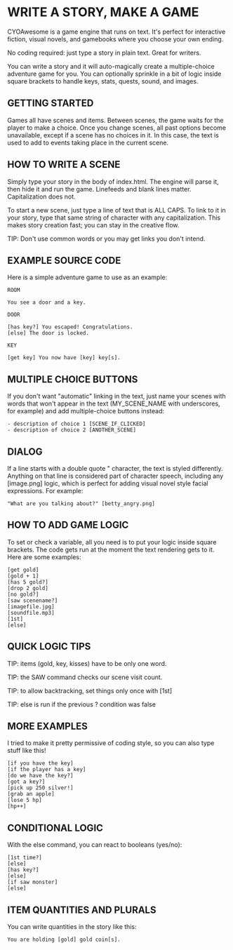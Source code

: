# WRITE A STORY, MAKE A GAME

CYOAwesome is a game engine that runs on text. It's perfect for interactive fiction, visual novels, and gamebooks where you choose your own ending.

No coding required: just type a story in plain text. Great for writers.

You can write a story and it will auto-magically create a multiple-choice adventure game for you. You can optionally sprinkle in a bit of logic inside square brackets to handle keys, stats, quests, sound, and images.

## GETTING STARTED

Games all have scenes and items. Between scenes, the game waits for the player to make a choice. Once you change scenes, all past options become unavailable, except if a scene has no choices in it. In this case, the text is used to add to events taking place in the current scene.

## HOW TO WRITE A SCENE

Simply type your story in the body of index.html. The engine will parse it, then hide it and run the game. Linefeeds and blank lines matter. Capitalization does not.

To start a new scene, just type a line of text that is ALL CAPS. To link to it in your story, type that same string of character with any capitalization. This makes story creation fast; you can stay in the creative flow.

TIP: Don't use common words or you may get links you don't intend.

## EXAMPLE SOURCE CODE

Here is a simple adventure game to use as an example:

```
ROOM

You see a door and a key.

DOOR

[has key?] You escaped! Congratulations.
[else] The door is locked. 

KEY

[get key] You now have [key] key[s].

```

## MULTIPLE CHOICE BUTTONS

If you don't want "automatic" linking in the text, just name your scenes with words that won't appear in the text (MY_SCENE_NAME with underscores, for example) and add multiple-choice buttons instead:

```
- description of choice 1 [SCENE_IF_CLICKED]
- description of choice 2 [ANOTHER_SCENE]
```

## DIALOG

If a line starts with a double quote " character, the text is styled differently. Anything on that line is considered part of character speech, including any [image.png] logic, which is perfect for adding visual novel style facial expressions. For example:

```
"What are you talking about?" [betty_angry.png]
```

## HOW TO ADD GAME LOGIC

To set or check a variable, all you need is to put your logic inside square brackets. The code gets run at the moment the text rendering gets to it. Here are some examples:

```
[get gold]
[gold + 1]
[has 5 gold?]
[drop 2 gold]
[no gold?]
[saw scenename?]
[imagefile.jpg]
[soundfile.mp3]
[1st]
[else]
```

## QUICK LOGIC TIPS

TIP: items (gold, key, kisses) have to be only one word.

TIP: the SAW command checks our scene visit count.

TIP: to allow backtracking, set things only once with [1st]

TIP: else is run if the previous ? condition was false

## MORE EXAMPLES

I tried to make it pretty permissive of coding style, so you 
can also type stuff like this!

```
[if you have the key]
[if the player has a key]
[do we have the key?]
[got a key?]
[pick up 250 silver!]
[grab an apple]
[lose 5 hp]
[hp++]
```

## CONDITIONAL LOGIC

With the else command, you can react to booleans (yes/no):

```
[1st time?]
[else]
[has key?]
[else]
[if saw monster]
[else]
```

## ITEM QUANTITIES AND PLURALS

You can write quantities in the story like this:

```
You are holding [gold] gold coin[s].
```


